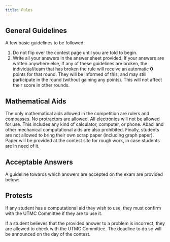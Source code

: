 ```yaml
---
title: Rules
---
```


## General Guidelines
A few basic guidelines to be followed:
1. Do not flip over the contest page until you are told to begin.
2. Write all your answers in the answer sheet provided. If your answers are written anywhere else,
If any of these guidelines are broken, the individual/team that has broken the rule will receive an automatic **0** points for that round. They will be informed of this, and may still participate in the round (without gaining any points). This will not affect their score in other rounds.

## Mathematical Aids
The only mathematical aids allowed in the competition are rulers and compasses. No protractors are allowed. All electronics will not be allowed for use. This includes any kind of calculator, computer, or phone. Abaci and other mechanical computational aids are also prohibited. Finally, students are not allowed to bring their own scrap paper (including graph paper). Paper will be provided at the contest site for rough work, in case students are in need of it.

## Acceptable Answers
A guideline towards which answers are accepted on the exam are provided below:

## Protests
If any student has a computational aid they wish to use, they must confirm with the UTMC Committee if they are to use it.

If a student believes that the provided answer to a problem is incorrect, they are allowed to check with the UTMC Committee. The deadline to do so will be announced on the day of the contest.
